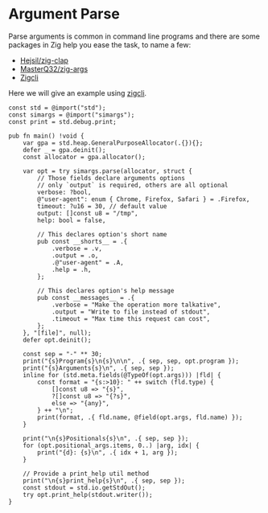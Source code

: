 # Argument Parse

Parse arguments is common in command line programs and there are some packages in Zig help you ease the task, to name a few:
- [Hejsil/zig-clap](https://github.com/Hejsil/zig-clap)
- [MasterQ32/zig-args](https://github.com/MasterQ32/zig-args/)
- [Zigcli](https://zigcli.liujiacai.net/)

Here we will give an example using [zigcli](https://github.com/jiacai2050/zigcli).
```zig
const std = @import("std");
const simargs = @import("simargs");
const print = std.debug.print;

pub fn main() !void {
    var gpa = std.heap.GeneralPurposeAllocator(.{}){};
    defer _ = gpa.deinit();
    const allocator = gpa.allocator();

    var opt = try simargs.parse(allocator, struct {
        // Those fields declare arguments options
        // only `output` is required, others are all optional
        verbose: ?bool,
        @"user-agent": enum { Chrome, Firefox, Safari } = .Firefox,
        timeout: ?u16 = 30, // default value
        output: []const u8 = "/tmp",
        help: bool = false,

        // This declares option's short name
        pub const __shorts__ = .{
            .verbose = .v,
            .output = .o,
            .@"user-agent" = .A,
            .help = .h,
        };

        // This declares option's help message
        pub const __messages__ = .{
            .verbose = "Make the operation more talkative",
            .output = "Write to file instead of stdout",
            .timeout = "Max time this request can cost",
        };
    }, "[file]", null);
    defer opt.deinit();

    const sep = "-" ** 30;
    print("{s}Program{s}\n{s}\n\n", .{ sep, sep, opt.program });
    print("{s}Arguments{s}\n", .{ sep, sep });
    inline for (std.meta.fields(@TypeOf(opt.args))) |fld| {
        const format = "{s:>10}: " ++ switch (fld.type) {
            []const u8 => "{s}",
            ?[]const u8 => "{?s}",
            else => "{any}",
        } ++ "\n";
        print(format, .{ fld.name, @field(opt.args, fld.name) });
    }

    print("\n{s}Positionals{s}\n", .{ sep, sep });
    for (opt.positional_args.items, 0..) |arg, idx| {
        print("{d}: {s}\n", .{ idx + 1, arg });
    }

    // Provide a print_help util method
    print("\n{s}print_help{s}\n", .{ sep, sep });
    const stdout = std.io.getStdOut();
    try opt.print_help(stdout.writer());
}
```
